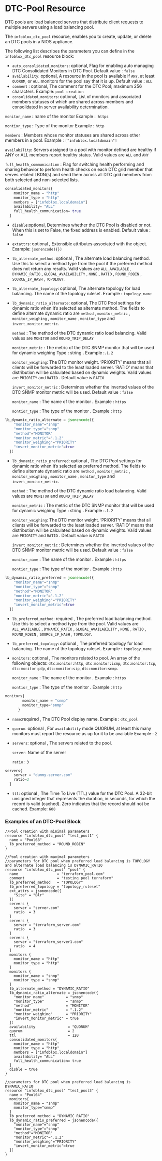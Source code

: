 # DTC-Pool Resource

DTC pools are load balanced servers that distribute client requests to multiple servers using a load balancing pool.

The `infoblox_dtc_pool` resource, enables you to create, update, or delete an DTC pools in a NIOS appliance.

The following list describes the parameters you can define in the `infoblox_dtc_pool` resource block:

* `auto_consolidated_monitors`: optional, Flag for enabling auto managing DTC Consolidated Monitors in DTC Pool. Default value : `false`
* `availability`: optional, A resource in the pool is available if `ANY`, at least `QUORUM`, or `ALL` monitors for the pool say that it is up. Default value : `ALL`
* `comment` : optional, The comment for the DTC Pool; maximum 256 characters. Example: `pool creation`
* `consolidated_monitors`: optional, List of monitors and associated members statuses of which are shared across members and consolidated in server availability determination.

`monitor_name` : name of the monitor Example :` https`

`montior_type` : Type of the monitor Example : `http`

`members` : Members whose monitor statuses are shared across other members in a pool. Example : `["infoblox.localdomain"]`

`availability`: Servers assigned to a pool with monitor defined are healthy if ANY or ALL members report healthy status. Valid values are `ALL` and `ANY`

`full_health_communication` : Flag for switching health performing and sharing behavior to perform health checks on each DTC grid member that serves related LBDN(s) and send them across all DTC grid members from both selected and non-selected lists.

```terraform
consolidated_monitors{
    monitor_name = "http"
    monitor_type = "http"
    members = ["infoblox.localdomain"]
    availability= "ALL"
    full_health_communication= true
  }
```
* `disable`:optional, Determines whether the DTC Pool is disabled or not. When this is set to False, the fixed address is enabled. Default value : `false`
* `extattrs`: optional , Extensible attributes associated with the object. Example: `jsonencode({})`
* `lb_alternate_method`: optional , The alternate load balancing method. Use this to select a method type from the pool if the preferred method does not return any results. Valid values are `ALL_AVAILABLE` , `DYNAMIC_RATIO` , `GLOBAL_AVAILABILITY` , `NONE` , `RATIO` , `ROUND_ROBIN` , `SOURCE_IP_HASH` , `TOPOLOGY`.
* `lb_alternate_topology`: optional, The alternate topology for load balancing. The name of the topology ruleset. Example : `topology_name`
* `lb_dynamic_ratio_alternate`: optional, The DTC Pool settings for dynamic ratio when it’s selected as alternate method.
  The fields to define alternate dynamic ratio are `method` , `monitor_metric` , `monitor_weighing` , `monitor_name` , `monitor_type` and `invert_monitor_metric`.

  `method` : The method of the DTC dynamic ratio load balancing. Valid values are `MONITOR` and `ROUND_TRIP_DELAY`

  `monitor_metric` : The metric of the DTC SNMP monitor that will be used for dynamic weighing Type : string . Example :`.1.2`

  `monitor_weighing`: The DTC monitor weight. ‘PRIORITY’ means that all clients will be forwarded to the least loaded server. ‘RATIO’ means that distribution will be calculated based on dynamic weights. Valid values are `PRIORITY` and `RATIO` . Default value is `RATIO`

  `invert_monitor_metric` : Determines whether the inverted values of the DTC SNMP monitor metric will be used. Default value : `false`

  `monitor_name` : The name of the monitor . Example : `https`

  `montior_type` : The type of the monitor . Example : `http`

```terraform
lb_dynamic_ratio_alternate = jsonencode({
    "monitor_name"="snmp"
    "monitor_type"="snmp"
    "method"="MONITOR"
    "monitor_metric"=".1.2"
    "monitor_weighing"="PRIORITY"
    "invert_monitor_metric"=true
  })
```
* `lb_dynamic_ratio_preferred`: optional , The DTC Pool settings for dynamic ratio when it’s selected as preferred method.
  The fields to define alternate dynamic ratio are `method` , `monitor_metric` , `monitor_weighing` , `monitor_name` , `monitor_type` and `invert_monitor_metric`.

  `method` : The method of the DTC dynamic ratio load balancing. Valid values are `MONITOR` and `ROUND_TRIP_DELAY`

  `monitor_metric` : The metric of the DTC SNMP monitor that will be used for dynamic weighing Type : string . Example :`.1.2`

  `monitor_weighing`: The DTC monitor weight. ‘PRIORITY’ means that all clients will be forwarded to the least loaded server. ‘RATIO’ means that distribution will be calculated based on dynamic weights. Valid values are `PRIORITY` and `RATIO` . Default value is `RATIO`

  `invert_monitor_metric` : Determines whether the inverted values of the DTC SNMP monitor metric will be used. Default value : `false`

  `monitor_name` : The name of the monitor . Example : `https`

  `montior_type` : The type of the monitor . Example : `http`

```terraform
lb_dynamic_ratio_preferred = jsonencode({
    "monitor_name"="snmp"
    "monitor_type"="snmp"
    "method"="MONITOR"
    "monitor_metric"=".1.2"
    "monitor_weighing"="PRIORITY"
    "invert_monitor_metric"=true
  })
```
* `lb_preferred_method`: required , The preferred load balancing method. Use this to select a method type from the pool. Valid values are `ALL_AVAILABLE` , `DYNAMIC_RATIO` , `GLOBAL_AVAILABILITY` , `NONE` , `RATIO` , `ROUND_ROBIN` , `SOURCE_IP_HASH` , `TOPOLOGY`.
* `lb_preferred_topology`: optional , The preferred topology for load balancing. The name of the topology ruleset. Example : `topology_name`
* `monitors`: optional , The monitors related to pool. An array of the following objects: `dtc:monitor:http`, `dtc:monitor:icmp`, `dtc:monitor:tcp`, `dtc:monitor:pdp`, `dtc:monitor:sip`, `dtc:monitor:snmp`.

  `monitor_name` : The name of the monitor . Example : `https`

  `montior_type` : The type of the monitor . Example : `http`

```terraform
monitors{
        monitor_name = "snmp"
        monitor_type="snmp"
      }
```
* `name`:required ,  The DTC Pool display name. Example  : `dtc_pool`
* `quorum`: optional , For `availability` mode QUORUM, at least this many monitors must report the resource as up for it to be available Example : `2`
* `servers`: optional , The servers related to the pool.

  `server`: Name of the server

  `ratio` : `3`

```terraform
servers{
    server = "dummy-server.com"
    ratio=3
  }
```

* `ttl`: optional , The Time To Live (TTL) value for the DTC Pool. A 32-bit unsigned integer that represents the duration, in seconds, for which the record is valid (cached). Zero indicates that the record should not be cached. Example: `600`

### Examples of an DTC-Pool Block

```hcl
//Pool creation with minimal parameters 
resource "infoblox_dtc_pool" "test_pool1" {
  name = "Pool63"
  lb_preferred_method = "ROUND_ROBIN"
}

//Pool creation with maximal parameters 
//parameters for DTC pool when preferred load balancing is TOPOLOGY and alternate load balancing is DYNAMIC_RATIO
resource "infoblox_dtc_pool" "pool" {
  name                  = "terraform_pool.com"
  comment               = "testing pool terraform"
  lb_preferred_method   = "TOPOLOGY"
  lb_preferred_topology = "topology_ruleset"
  ext_attrs = jsonencode({
    "Site" = "Blr"
  })
  servers {
    server = "server.com"
    ratio  = 3
  }
  servers {
    server = "terraform_server.com"
    ratio  = 3
  }
  servers {
    server = "terraform_server1.com"
    ratio  = 4
  }
  monitors {
    monitor_name = "http"
    monitor_type = "http"
  }
  monitors {
    monitor_name = "snmp"
    monitor_type = "snmp"
  }
  lb_alternate_method = "DYNAMIC_RATIO"
  lb_dynamic_ratio_alternate = jsonencode({
    "monitor_name"          = "snmp"
    "monitor_type"          = "snmp"
    "method"                = "MONITOR"
    "monitor_metric"        = ".1.2"
    "monitor_weighing"      = "PRIORITY"
    "invert_monitor_metric" = true
  })
  availability               = "QUORUM"
  quorum                     = 2
  ttl                        = 120
  consolidated_monitors{
    monitor_name = "http"
    monitor_type = "http"
    members = ["infoblox.localdomain"]
    availability= "ALL"
    full_health_communication= true
  }
  disble = true
}

//parameters for DTC pool when preferred load balancing is DYNAMIC_RATIO
resource "infoblox_dtc_pool" "test_pool3" {
  name = "Pool64"
  monitors{
    monitor_name = "snmp"
    monitor_type="snmp"
  }
  lb_preferred_method = "DYNAMIC_RATIO"
  lb_dynamic_ratio_preferred = jsonencode({
    "monitor_name"="snmp"
    "monitor_type"="snmp"
    "method"="MONITOR"
    "monitor_metric"=".1.2"
    "monitor_weighing"="PRIORITY"
    "invert_monitor_metric"=true
  })
}

```
